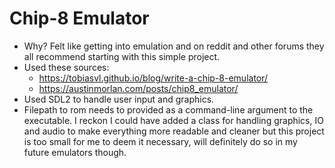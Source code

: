 # Chip-8 Emulator
  - Why? Felt like getting into emulation and on reddit and other forums they all recommend starting with this simple project.
  - Used these sources:
    *  https://tobiasvl.github.io/blog/write-a-chip-8-emulator/
    *  https://austinmorlan.com/posts/chip8_emulator/
  - Used SDL2 to handle user input and graphics.
  - Filepath to rom needs to provided as a command-line argument to the executable.
I reckon I could have added a class for handling graphics, IO and audio to make everything more readable and cleaner but
this project is too small for me to deem it necessary, will definitely do so in my future emulators though.
